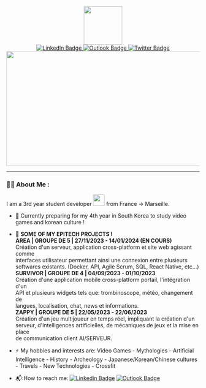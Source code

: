 <div id="header" align="center">
  <img src="https://media.giphy.com/media/v1.Y2lkPTc5MGI3NjExejgycXdsZDhmMzZnbHJuMzh2anQ4aHp6Z2duZHRuc3MzcW45dHJpOSZlcD12MV9pbnRlcm5hbF9naWZfYnlfaWQmY3Q9cw/M9gbBd9nbDrOTu1Mqx/giphy.gif" width="100"/>
<div id="badges">
  <a href="https://www.linkedin.com/in/matis-levrault/">
    <img src="https://img.shields.io/badge/LinkedIn-blue?style=for-the-badge&logo=linkedin&logoColor=white" alt="LinkedIn Badge"/>
  </a>
  <a href="mailto:matis.levrault@epitech.eu">
    <img src="https://img.shields.io/badge/OUTLOOK-blue?style=for-the-badge&logo=Microsoft-Outlook&logoColor=white" alt="Outlook Badge"/>
  </a>
  <a href="your-twitter-URL">
    <img src="https://img.shields.io/badge/Twitter-blue?style=for-the-badge&logo=twitter&logoColor=white" alt="Twitter Badge"/>
  </a>
</div>
 <img src="https://komarev.com/ghpvc/?username=MatisLevrault&style=flat-square&color=blue" alt=""/>
  <div align="center">
  <img src="https://media.giphy.com/media/dWesBcTLavkZuG35MI/giphy.gif" width="700" height="300"/>
</div>
</div>

---

### :man_technologist: About Me :
I am a 3rd year student developer <img src="https://media.giphy.com/media/WUlplcMpOCEmTGBtBW/giphy.gif" width="30"> from France -> Marseille.
- :telescope: Currently preparing for my 4th year in South Korea to study video games and korean culture !

- :seedling:  <b>SOME OF MY EPITECH PROJECTS !</b><br>
                <b>AREA | GROUPE DE 5 | 27/11/2023 - 14/01/2024 (EN COURS)</b><br>
                  Création d'un serveur, application cross-platform et site web agissant comme<br>
                  interfaces utilisateur permettant ainsi une connexion entre plusieurs<br>
                  softwares existants. (Docker, API, Agile Scrum, SQL, React Native, etc...)<br>
                <b>SURVIVOR | GROUPE DE 4 | 04/09/2023 - 01/10/2023</b><br>
                  Création d'une application mobile cross-platform portail, l'intégration d'un<br>
                  API et plusieurs widgets tels que: trombinoscope, météo, changement de<br>
                  langues, localisation, chat, news et informations.<br>
                <b>ZAPPY | GROUPE DE 5 | 22/05/2023 - 22/06/2023</b><br>
                  Création d'un jeu multijoueur en temps réel, impliquant la création d'un<br>
                  serveur, d'intelligences artificielles, de mécaniques de jeux et la mise en place<br>
                  de communication client AI/SERVEUR.<br>
              
- :zap: My hobbies and interests are: Video Games - Mythologies - Artificial Intelligence - History - Archeology - Japanese/Korean/Chinese cultures - Travels - New Technologies - Crossfit 

- 📬:How to reach me: [![Linkedin Badge](https://img.shields.io/badge/-LINKEDIN-blue?style=flat&logo=Linkedin&logoColor=white)](https://www.linkedin.com/in/matis-levrault/)  [![Outlook Badge](https://img.shields.io/badge/-OUTLOOK-blue?style=flat&logo=Microsoft-Outlook&logoColor=white)](mailto:matis.levrault@epitech.eu)

